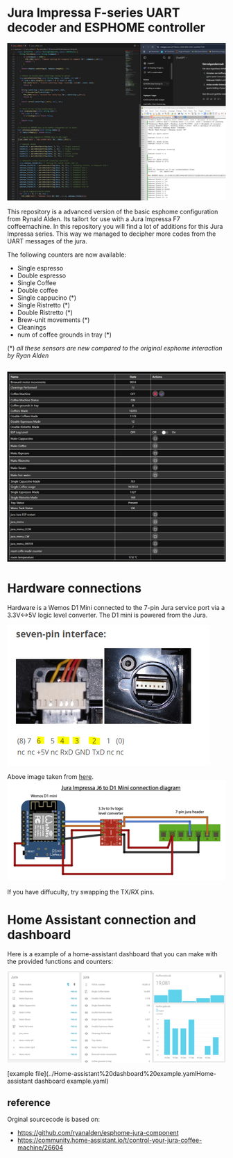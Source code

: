 
# Jura Impressa F-series UART decoder and ESPHOME controller
![coding_example](/images/coding_example.jpg)

This repository is a advanced version of the basic esphome configuration from Rynald Alden. Its tailort for use with a Jura Impressa F7 coffeemachine.
In this repository you will find a lot of additions for this Jura Impressa series. This way we managed to decipher more codes from the UART messages of the jura.

The following counters are now available:

- Single espresso
- Double espresso
- Single Coffee
- Double coffee
- Single cappucino (*)
- Single Ristretto (*)
- Double Ristretto (*)
- Brew-unit movements (*)
- Cleanings
- num of coffee grounds in tray (*)

(*) _all these sensors are new compared to the original esphome interaction by Ryan Alden_

![esphome webserver example ](/images/esphome-webcounters.png)
----
# Hardware connections

Hardware is a Wemos D1 Mini connected to the 7-pin Jura service port via a 3.3V<->5V logic level converter. The D1 mini is powered from the Jura.

![pin interface](images/seven-pin-interface.jpg)

Above image taken from [here](https://community.home-assistant.io/t/control-your-jura-coffee-machine/26604).
![connections](images/connection-diagram.png)

If you have diffuculty, try swapping the TX/RX pins.

# Home Assistant connection and dashboard

Here is a example of a home-assistant dashboard that you can make with the provided functions and counters:

![dashboard](images/HA-dashboard.png)

[example file](../Home-assistant%20dashboard%20example.yamlHome-assistant dashboard example.yaml)

## reference

Orginal sourcecode is based on:

- <https://github.com/ryanalden/esphome-jura-component> 
- <https://community.home-assistant.io/t/control-your-jura-coffee-machine/26604>
